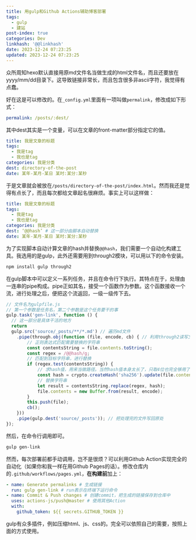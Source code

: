 ```yaml
---
title: 用gulp和Github Actions辅助博客部署
tags:
  - gulp
  - 建站
post-index: true
categories: Dev
linkhash: '@@linkhash'
date: 2023-12-24 07:23:25
updated: 2023-12-24 07:23:25
---
```


众所周知hexo默认直接用原md文件名当做生成的html文件名，而且还要放在yyyy/mm/dd目录下。这导致链接非常长，而且包含很多非ascii字符，我觉得有点蠢。

好在这是可以修改的。在`_config.yml`里面有一项叫做`permalink`，修改成如下形式：

```yaml
permalink: /posts/:dest/
```

其中dest其实是一个变量，可以在文章的front-matter部分指定它的值。

```yaml
title: 我是文章的标题
tags:
  - 我是tag
  - 我也是tag
categories: 我是分类
dest: directory-of-the-post
date: 某年-某月-某日 某时:某分:某秒
```

于是文章就会被放在`/posts/directory-of-the-post/index.html`。然而我还是觉得有点长了，而且每次都给文章起名很麻烦。事实上可以这样做：

```yaml
title: 我是文章的标题
tags:
  - 我是tag
  - 我也是tag
categories: 我是分类
dest: ‘@@hash’ # 这一部分由脚本自动替换
date: 某年-某月-某日 某时:某分:某秒
```

为了实现脚本自动计算文章的hash并替换`@@hash`，我们需要一个自动化构建工具。我选用的是gulp，此外还需要用到through2模块，可以用以下的命令安装。

```bash
npm install gulp through2
```

在gulp脚本中可以定义一系列任务，并且在命令行下执行。其特点在于，处理由一连串的pipe构成。pipe正如其名，接受一个函数作为参数。这个函数接收一个流，进行处理之后，便把这个流返回，一级一级传下去。

```javascript
// 文件名为gulpfile.js
// 第一个参数是任务名，第二个参数是这个任务要干的事
gulp.task('gen-link', function () {
  // 这一部分是具体干活的地方
  return 
  gulp.src('source/_posts/**/*.md') // 遍历md文件
    .pipe(through.obj(function (file, encode, cb) { // 利用through2读写文件内容
        // 正则表达式匹配需要替换的字符串
        const contentsString = file.contents.toString();
        const regex = /@@hash/g;
        // 匹配到目标字符串，进行替换
        if (regex.test(contentsString)) {
            // 求hash值，用来当做路径。当然hash值本身太长了，只取4位也完全够用了
            const hash = crypto.createHash('sha256').update(file.contents).digest('hex').substring(0, 4);
            // 替换字符串
            let result = contentsString.replace(regex, hash);
            file.contents = new Buffer.from(result, encode);
        }
        this.push(file);
        cb();
    }))
    .pipe(gulp.dest('source/_posts')); // 把处理完的文件写回原处
});
```

然后，在命令行调用即可。

```bash
gulp gen-link
```

然而，每次部署前都手动调用，岂不是很烦？可以利用Github Action实现完全的自动化（如果你和我一样在用Github Pages的话）。修改仓库内的`.github/workflows/pages.yml`，**在构建前**加上：

```yaml
- name: Generate permalinks # 生成链接
  run: gulp gen-link # run表示在终端下运行命令
- name: Commit & Push changes # 创建commit，把生成的链接保存到仓库中
  uses: actions-js/push@master # 使用其他Action
  with:
    github_token: ${{ secrets.GITHUB_TOKEN }}
```

gulp有众多插件，例如压缩html、js、css的。完全可以依照自己的需要，按照上面的方式使用。